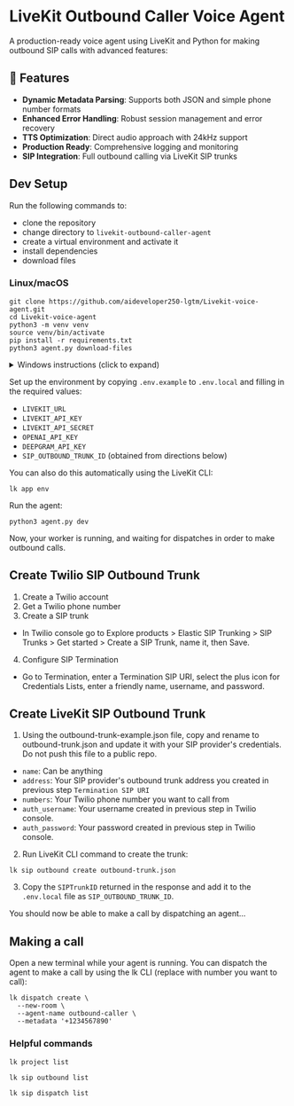 # LiveKit Outbound Caller Voice Agent

A production-ready voice agent using LiveKit and Python for making outbound SIP calls with advanced features:

## 🚀 Features

- **Dynamic Metadata Parsing**: Supports both JSON and simple phone number formats
- **Enhanced Error Handling**: Robust session management and error recovery
- **TTS Optimization**: Direct audio approach with 24kHz support
- **Production Ready**: Comprehensive logging and monitoring
- **SIP Integration**: Full outbound calling via LiveKit SIP trunks

## Dev Setup

Run the following commands to:
- clone the repository
- change directory to `livekit-outbound-caller-agent`
- create a virtual environment and activate it
- install dependencies
- download files

### Linux/macOS
```console
git clone https://github.com/aideveloper250-lgtm/Livekit-voice-agent.git
cd Livekit-voice-agent
python3 -m venv venv
source venv/bin/activate
pip install -r requirements.txt
python3 agent.py download-files
```

<details>
  <summary>Windows instructions (click to expand)</summary>
  
```cmd
:: Windows (CMD/PowerShell)
cd Livekit-voice-agent
python3 -m venv venv
venv\Scripts\activate
pip install -r requirements.txt
```
</details>


Set up the environment by copying `.env.example` to `.env.local` and filling in the required values:

- `LIVEKIT_URL`
- `LIVEKIT_API_KEY`
- `LIVEKIT_API_SECRET`
- `OPENAI_API_KEY`
- `DEEPGRAM_API_KEY`
- `SIP_OUTBOUND_TRUNK_ID` (obtained from directions below)

You can also do this automatically using the LiveKit CLI:

```console
lk app env
```

Run the agent:

```console
python3 agent.py dev
```

Now, your worker is running, and waiting for dispatches in order to make outbound calls.

## Create Twilio SIP Outbound Trunk
1. Create a Twilio account
2. Get a Twilio phone number
3. Create a SIP trunk
- In Twilio console go to Explore products > Elastic SIP Trunking > SIP Trunks > Get started > Create a SIP Trunk, name it, then Save.
4. Configure SIP Termination
- Go to Termination, enter a Termination SIP URI, select the plus icon for Credentials Lists, enter a friendly name, username, and password.

## Create LiveKit SIP Outbound Trunk
1. Using the outbound-trunk-example.json file, copy and rename to outbound-trunk.json and update it with your SIP provider's credentials. Do not push this file to a public repo.
- `name`: Can be anything
- `address`: Your SIP provider's outbound trunk address you created in previous step `Termination SIP URI`
- `numbers`: Your Twilio phone number you want to call from
- `auth_username`: Your username created in previous step in Twilio console.
- `auth_password`: Your password created in previous step in Twilio console.
2. Run LiveKit CLI command to create the trunk:
```console
lk sip outbound create outbound-trunk.json
```
3. Copy the `SIPTrunkID` returned in the response and add it to the `.env.local` file as `SIP_OUTBOUND_TRUNK_ID`.

You should now be able to make a call by dispatching an agent...

## Making a call
Open a new terminal while your agent is running. You can dispatch the agent to make a call by using the lk CLI (replace with number you want to call):

```console
lk dispatch create \
  --new-room \
  --agent-name outbound-caller \
  --metadata '+1234567890'
```

### Helpful commands

```console
lk project list
```

```console
lk sip outbound list
```

```console
lk sip dispatch list
```
